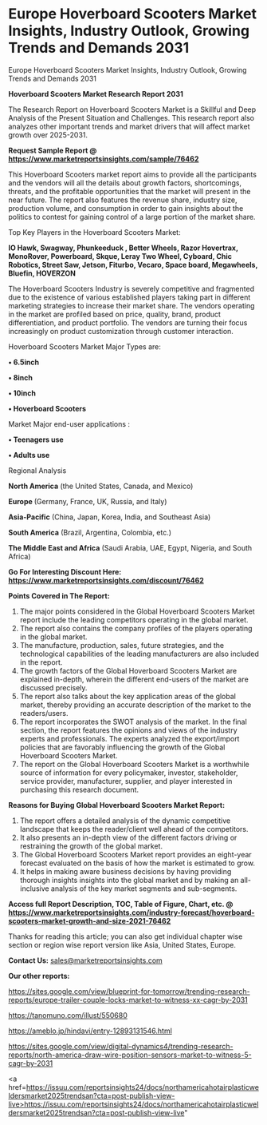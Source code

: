 # Europe Hoverboard Scooters Market Insights, Industry Outlook, Growing Trends and Demands 2031
Europe Hoverboard Scooters Market Insights, Industry Outlook, Growing Trends and Demands 2031

<strong>Hoverboard Scooters Market Research Report 2031</strong>

The Research Report on Hoverboard Scooters Market is a Skillful and Deep Analysis of the Present Situation and Challenges. This research report also analyzes other important trends and market drivers that will affect market growth over 2025-2031.

<strong>Request Sample Report @ <a href=https://www.marketreportsinsights.com/sample/76462>https://www.marketreportsinsights.com/sample/76462</a></strong>

This Hoverboard Scooters market report aims to provide all the participants and the vendors will all the details about growth factors, shortcomings, threats, and the profitable opportunities that the market will present in the near future. The report also features the revenue share, industry size, production volume, and consumption in order to gain insights about the politics to contest for gaining control of a large portion of the market share.

Top Key Players in the Hoverboard Scooters Market:

<strong>IO Hawk, Swagway, Phunkeeduck , Better Wheels, Razor Hovertrax, MonoRover, Powerboard, Skque, Leray Two Wheel, Cyboard, Chic Robotics, Street Saw, Jetson, Fiturbo, Vecaro, Space board, Megawheels, Bluefin, HOVERZON</strong>

The Hoverboard Scooters Industry is severely competitive and fragmented due to the existence of various established players taking part in different marketing strategies to increase their market share. The vendors operating in the market are profiled based on price, quality, brand, product differentiation, and product portfolio. The vendors are turning their focus increasingly on product customization through customer interaction.

Hoverboard Scooters Market Major Types are:

<strong>• 6.5inch

• 8inch

• 10inch

• Hoverboard Scooters</strong>

Market Major end-user applications :

<strong>• Teenagers use

• Adults use</strong>

Regional Analysis

</u><strong><b>North America</b></strong> (the United States, Canada, and Mexico)

<strong><b>Europe </b></strong>(Germany, France, UK, Russia, and Italy)

<strong><b>Asia-Pacific</b></strong> (China, Japan, Korea, India, and Southeast Asia)

<strong><b>South America</b></strong> (Brazil, Argentina, Colombia, etc.)

<strong><b>The Middle East and Africa</b></strong> (Saudi Arabia, UAE, Egypt, Nigeria, and South Africa)

<strong>Go For Interesting Discount Here: <a href=https://www.marketreportsinsights.com/discount/76462>https://www.marketreportsinsights.com/discount/76462</a></strong>

<strong>Points Covered in The Report:</strong>
<ol>
  <li>The major points considered in the Global Hoverboard Scooters Market report include the leading competitors operating in the global market.</li>
  <li>The report also contains the company profiles of the players operating in the global market.</li>
  <li>The manufacture, production, sales, future strategies, and the technological capabilities of the leading manufacturers are also included in the report.</li>
  <li>The growth factors of the Global Hoverboard Scooters Market are explained in-depth, wherein the different end-users of the market are discussed precisely.</li>
  <li>The report also talks about the key application areas of the global market, thereby providing an accurate description of the market to the readers/users.</li>
  <li>The report incorporates the SWOT analysis of the market. In the final section, the report features the opinions and views of the industry experts and professionals. The experts analyzed the export/import policies that are favorably influencing the growth of the Global Hoverboard Scooters Market.</li>
  <li>The report on the Global Hoverboard Scooters Market is a worthwhile source of information for every policymaker, investor, stakeholder, service provider, manufacturer, supplier, and player interested in purchasing this research document.</li>
</ol>
<strong>Reasons for Buying Global Hoverboard Scooters Market Report:</strong>

<ol>
  <li>The report offers a detailed analysis of the dynamic competitive landscape that keeps the reader/client well ahead of the competitors.</li>
  <li>It also presents an in-depth view of the different factors driving or restraining the growth of the global market.</li>
  <li>The Global Hoverboard Scooters Market report provides an eight-year forecast evaluated on the basis of how the market is estimated to grow.</li>
  <li>It helps in making aware business decisions by having providing thorough insights insights into the global market and by making an all-inclusive analysis of the key market segments and sub-segments.</li>
</ol>
<strong>Access full Report Description, TOC, Table of Figure, Chart, etc. @ <a href=https://www.marketreportsinsights.com/industry-forecast/hoverboard-scooters-market-growth-and-size-2021-76462>https://www.marketreportsinsights.com/industry-forecast/hoverboard-scooters-market-growth-and-size-2021-76462</a></strong>


Thanks for reading this article; you can also get individual chapter wise section or region wise report version like Asia, United States, Europe.

<strong>Contact Us:</strong>
sales@marketreportsinsights.com

<strong>Our other reports:</strong>

<a href=https://sites.google.com/view/blueprint-for-tomorrow/trending-research-reports/europe-trailer-couple-locks-market-to-witness-xx-cagr-by-2031>https://sites.google.com/view/blueprint-for-tomorrow/trending-research-reports/europe-trailer-couple-locks-market-to-witness-xx-cagr-by-2031</a>

<a href=https://tanomuno.com/illust/550680>https://tanomuno.com/illust/550680</a>

<a href=https://ameblo.jp/hindavi/entry-12893131546.html>https://ameblo.jp/hindavi/entry-12893131546.html</a>

<a href=https://sites.google.com/view/digital-dynamics4/trending-research-reports/north-america-draw-wire-position-sensors-market-to-witness-5-cagr-by-2031>https://sites.google.com/view/digital-dynamics4/trending-research-reports/north-america-draw-wire-position-sensors-market-to-witness-5-cagr-by-2031</a>

<a href=https://issuu.com/reportsinsights24/docs/northamericahotairplasticweldersmarket2025trendsan?cta=post-publish-view-live>https://issuu.com/reportsinsights24/docs/northamericahotairplasticweldersmarket2025trendsan?cta=post-publish-view-live</a>"
